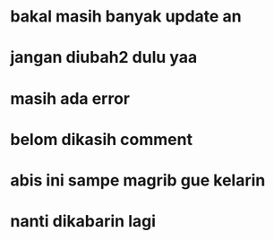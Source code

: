 # bakal masih banyak update an
# jangan diubah2 dulu yaa
# masih ada error
# belom dikasih comment
# abis ini sampe magrib gue kelarin
# nanti dikabarin lagi
